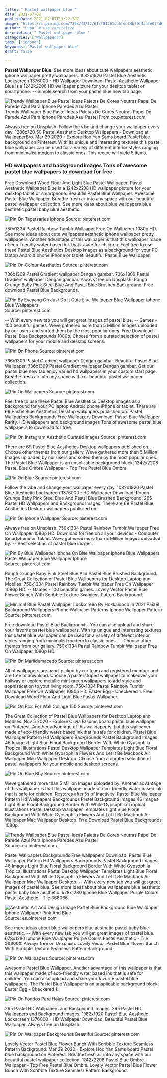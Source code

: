```yaml
---
title: " Pastel wallpaper blue "
date: 2021-07-08
publishDate: 2021-02-07T13:22:20Z
image: "https://i.pinimg.com/736x/f8/12/61/f81261cb5feb34b70f4aafe074d69aec.jpg"
author: "Lupo" # use capitalize
description: " Pastel wallpaper blue "
categories: ["Wallpapers"]
tags: ["iphone"]
keywords: "Pastel wallpaper blue"
draft: false

---
```



**Pastel Wallpaper Blue**. See more ideas about cute wallpapers aesthetic iphone wallpaper pretty wallpapers. 1082x1920 Pastel Blue Aesthetic Lockscreen 1376000 - HD Wallpaper Download. Pastel Aesthetic Wallpaper Blue is a 1242x2208 HD wallpaper picture for your desktop tablet or smartphone. -- Simple search from your pastel blue new tab page.

![Trendy Wallpaper Blue Pastel Ideas Paletas De Cores Neutras Papel De Parede Azul Para Iphone Paredes Azul Pastel](https://i.pinimg.com/originals/0b/ce/95/0bce95b809905fafe587a71da123d73d.jpg "Trendy Wallpaper Blue Pastel Ideas Paletas De Cores Neutras Papel De Parede Azul Para Iphone Paredes Azul Pastel")
Trendy Wallpaper Blue Pastel Ideas Paletas De Cores Neutras Papel De Parede Azul Para Iphone Paredes Azul Pastel From co.pinterest.com


Always free on Unsplash. Follow the vibe and change your wallpaper every day. 1280x720 50 Pastel Aesthetic Desktop Wallpapers - Download at WallpaperBro. Mar 29 2020 - Explore Hoo Yan Sams board Pastel blue background on Pinterest. With its unique and interesting textures this pastel blue wallpaper can be used for a variety of different interior styles ranging from minimalist modern to classic ones. This recipe will yield 5 items.

### HD wallpapers and background images Tons of awesome pastel blue wallpapers to download for free.

Free Download Wood Floor And Light Blue Pastel Wallpaper. Pastel Aesthetic Wallpaper Blue is a 1242x2208 HD wallpaper picture for your desktop tablet or smartphone. Beautiful Pastel Blue Wallpaper. Awesome Pastel Blue Wallpaper. Breathe fresh air into any space with our beautiful pastel wallpaper collection. See more ideas about blue wallpapers blue aesthetic pastel baby blue aesthetic.


![Pin On Tapetsaries Iphone](https://i.pinimg.com/474x/96/d4/3f/96d43fdcf26ed144fe705ba4b88945cb.jpg "Pin On Tapetsaries Iphone")
Source: pinterest.com

750x1334 Pastel Rainbow Tumblr Wallpaper Free On Wallpaper 1080p HD. See more ideas about cute wallpapers aesthetic iphone wallpaper pretty wallpapers. Another advantage of this wallpaper is that this wallpaper made of eco-friendly water based ink that is safe for children. Feel free to use these Pastel Blue Aesthetics Desktop images as a background for your PC laptop Android phone iPhone or tablet. Beautiful Pastel Blue Wallpaper.

![Pin On Colour Aesthetics](https://i.pinimg.com/474x/22/36/e5/2236e57eb3ecb7706f0131fad5c7888a.jpg "Pin On Colour Aesthetics")
Source: pinterest.com

736x1309 Pastel Gradient wallpaper Dengan gambar. 736x1309 Pastel Gradient wallpaper Dengan gambar. Always free on Unsplash. Rough Grunge Baby Pink Steel Blue And Pastel Blue Brushed Background. Free download Pastel Blue Backgrounds.

![Pin By Eveyang On Just Do It Cute Blue Wallpaper Blue Wallpaper Iphone Blue Wallpapers](https://i.pinimg.com/564x/c2/bc/4c/c2bc4c6cdbbd969e92b37105a92216e8.jpg "Pin By Eveyang On Just Do It Cute Blue Wallpaper Blue Wallpaper Iphone Blue Wallpapers")
Source: pinterest.com

-- With every new tab you will get great images of pastel blue. -- Games - 100 beautiful games. Weve gathered more than 5 Million Images uploaded by our users and sorted them by the most popular ones. Free Download Pastel Blue Backgrounds 1080p. Choose from a curated selection of pastel wallpapers for your mobile and desktop screens.

![Pin On Phone](https://i.pinimg.com/originals/5e/c8/05/5ec8052227c586b59d936f0bab012d0e.jpg "Pin On Phone")
Source: pinterest.com

736x1309 Pastel Gradient wallpaper Dengan gambar. Beautiful Pastel Blue Wallpaper. 736x1309 Pastel Gradient wallpaper Dengan gambar. Get our pastel blue new tab enjoy varied hd wallpapers in your custom start page. Breathe fresh air into any space with our beautiful pastel wallpaper collection.

![Pin On Wallpapers](https://i.pinimg.com/474x/e4/1d/2b/e41d2b74b15e62c7902ac115705fece2.jpg "Pin On Wallpapers")
Source: pinterest.com

Feel free to use these Pastel Blue Aesthetics Desktop images as a background for your PC laptop Android phone iPhone or tablet. There are 69 Pastel Blue Aesthetics Desktop wallpapers published on. Pastel Wallpapers Backgrounds Free Wallpapers Download. Pastel Blue Wallpaper Rarity. HD wallpapers and background images Tons of awesome pastel blue wallpapers to download for free.

![Pin On Instagram Aesthetic Curated Images](https://i.pinimg.com/originals/2f/fa/86/2ffa86466ac19c50613cfd41dbb89930.jpg "Pin On Instagram Aesthetic Curated Images")
Source: pinterest.com

There are 69 Pastel Blue Aesthetics Desktop wallpapers published on. -- Choose other themes from our gallery. Weve gathered more than 5 Million Images uploaded by our users and sorted them by the most popular ones. The Pastel Blue Wallpaper is an unsplicable background block. 1242x2208 Pastel Blue Ombre Wallpaper - Top Free Pastel Blue Ombre.

![Pin On Blue](https://i.pinimg.com/originals/23/67/f6/2367f69b9c453521ffbe279812608b05.jpg "Pin On Blue")
Source: pinterest.com

Follow the vibe and change your wallpaper every day. 1082x1920 Pastel Blue Aesthetic Lockscreen 1376000 - HD Wallpaper Download. Rough Grunge Baby Pink Steel Blue And Pastel Blue Brushed Background. 295 Pastel HD Wallpapers and Background Images. There are 69 Pastel Blue Aesthetics Desktop wallpapers published on.

![Pin On Iphone Wallpaper](https://i.pinimg.com/736x/a9/2d/f7/a92df71956e8dca5ea5fcc88e5b2e3ec.jpg "Pin On Iphone Wallpaper")
Source: pinterest.com

Always free on Unsplash. 750x1334 Pastel Rainbow Tumblr Wallpaper Free On Wallpaper 1080p HD. Download for free on all your devices - Computer Smartphone or Tablet. Weve gathered more than 5 Million Images uploaded by. -- Best selection of pastel blue images.

![Pin By Blue Wallpaper Iphone On Blue Wallpaper Iphone Blue Wallpapers Pastel Wallpaper Blue Wallpaper Iphone](https://i.pinimg.com/736x/e7/dd/1c/e7dd1cce2583395b64572358b71956a6.jpg "Pin By Blue Wallpaper Iphone On Blue Wallpaper Iphone Blue Wallpapers Pastel Wallpaper Blue Wallpaper Iphone")
Source: pinterest.com

Rough Grunge Baby Pink Steel Blue And Pastel Blue Brushed Background. The Great Collection of Pastel Blue Wallpapers for Desktop Laptop and Mobiles. 750x1334 Pastel Rainbow Tumblr Wallpaper Free On Wallpaper 1080p HD. -- Games - 100 beautiful games. Lovely Vector Pastel Blue Flower Bunch With Scribble Texture Seamless Pattern Background.

![Minimal Blue Pastel Wallpaper Lockscreen By Hokkaidoco In 2021 Pastel Background Wallpapers Phone Wallpaper Patterns Iphone Wallpaper Pattern](https://i.pinimg.com/736x/93/28/a7/9328a76dcd6d21f926464e56a145feb4.jpg "Minimal Blue Pastel Wallpaper Lockscreen By Hokkaidoco In 2021 Pastel Background Wallpapers Phone Wallpaper Patterns Iphone Wallpaper Pattern")
Source: pinterest.com

Free download Pastel Blue Backgrounds. You can also upload and share your favorite pastel blue wallpapers. With its unique and interesting textures this pastel blue wallpaper can be used for a variety of different interior styles ranging from minimalist modern to classic ones. -- Choose other themes from our gallery. 750x1334 Pastel Rainbow Tumblr Wallpaper Free On Wallpaper 1080p HD.

![Pin On Mariidemacedo](https://i.pinimg.com/736x/a5/a0/b6/a5a0b666bb9c862b5579b88e001efbbd.jpg "Pin On Mariidemacedo")
Source: pinterest.com

All of wallpapers are hand-picked by our team and registered member and are free to download. Choose a pastel striped wallpaper to makeover your hallway or explore metallic mint green wallpapers to add style and sophistication to your living room. 750x1334 Pastel Rainbow Tumblr Wallpaper Free On Wallpaper 1080p HD. Easter Egg - Checkered 1. Free Download Wood Floor And Light Blue Pastel Wallpaper.

![Pin On Pics For Wall Collage 150](https://i.pinimg.com/originals/47/ff/4b/47ff4b4574c575a1cf03ece62d894c22.jpg "Pin On Pics For Wall Collage 150")
Source: pinterest.com

The Great Collection of Pastel Blue Wallpapers for Desktop Laptop and Mobiles. Nov 5 2020 - Explore Olivia Easums board pastel blue wallpaper on Pinterest. Another advantage of this wallpaper is that this wallpaper made of eco-friendly water based ink that is safe for children. Pastel Blue Wallpaper Pattern Hd Wallpapers Backgrounds Pastel Background Images 46 Images Light Blue Floral Background Border With White Gypsophila Tropical Illustrations Pastel Desktop Wallpaper Templates Light Blue Floral Background With White Gypsophila Flowers And Let It Be Macbook Air Wallpaper Mac Wallpaper Desktop. Choose from a curated selection of pastel wallpapers for your mobile and desktop screens.

![Pin On Blue Bby](https://i.pinimg.com/236x/a2/fa/95/a2fa959a5ea17161a6740e47d87c3459.jpg "Pin On Blue Bby")
Source: pinterest.com

Weve gathered more than 5 Million Images uploaded by. Another advantage of this wallpaper is that this wallpaper made of eco-friendly water based ink that is safe for children. Restores after 5s of inactivity. Pastel Blue Wallpaper Pattern Hd Wallpapers Backgrounds Pastel Background Images 46 Images Light Blue Floral Background Border With White Gypsophila Tropical Illustrations Pastel Desktop Wallpaper Templates Light Blue Floral Background With White Gypsophila Flowers And Let It Be Macbook Air Wallpaper Mac Wallpaper Desktop. Free Download Pastel Blue Backgrounds 1080p.

![Trendy Wallpaper Blue Pastel Ideas Paletas De Cores Neutras Papel De Parede Azul Para Iphone Paredes Azul Pastel](https://i.pinimg.com/originals/0b/ce/95/0bce95b809905fafe587a71da123d73d.jpg "Trendy Wallpaper Blue Pastel Ideas Paletas De Cores Neutras Papel De Parede Azul Para Iphone Paredes Azul Pastel")
Source: co.pinterest.com

Pastel Wallpapers Backgrounds Free Wallpapers Download. Pastel Blue Wallpaper Pattern Hd Wallpapers Backgrounds Pastel Background Images 46 Images Light Blue Floral Background Border With White Gypsophila Tropical Illustrations Pastel Desktop Wallpaper Templates Light Blue Floral Background With White Gypsophila Flowers And Let It Be Macbook Air Wallpaper Mac Wallpaper Desktop. -- With every new tab you will get great images of pastel blue. See more ideas about blue wallpapers blue aesthetic pastel baby blue aesthetic. 678x1280 Iphone Blue Wallpaper Purple Colors Pastel Aesthetic - Tile 368066.

![Aesthetic Art And Design Image Pastel Blue Background Blue Wallpaper Iphone Wallpaper Pink And Blue](https://i.pinimg.com/736x/86/b4/e8/86b4e8e5841f1be239c0f0474f9752fd.jpg "Aesthetic Art And Design Image Pastel Blue Background Blue Wallpaper Iphone Wallpaper Pink And Blue")
Source: es.pinterest.com

See more ideas about blue wallpapers blue aesthetic pastel baby blue aesthetic. -- With every new tab you will get great images of pastel blue. 678x1280 Iphone Blue Wallpaper Purple Colors Pastel Aesthetic - Tile 368066. Always free on Unsplash. Lovely Vector Pastel Blue Flower Bunch With Scribble Texture Seamless Pattern Background.

![Pin On Wallpapers](https://i.pinimg.com/736x/a9/4b/02/a94b02627c62fab6411696341204e778.jpg "Pin On Wallpapers")
Source: pinterest.com

Awesome Pastel Blue Wallpaper. Another advantage of this wallpaper is that this wallpaper made of eco-friendly water based ink that is safe for children. You can also upload and share your favorite pastel blue wallpapers. The Pastel Blue Wallpaper is an unsplicable background block. Easter Egg - Checkered 1.

![Pin On Fondos Para Hojas](https://i.pinimg.com/originals/d3/dd/74/d3dd742f646afaa033b238b8a242a61e.jpg "Pin On Fondos Para Hojas")
Source: pinterest.com

295 Pastel HD Wallpapers and Background Images. 295 Pastel HD Wallpapers and Background Images. 1082x1920 Pastel Blue Aesthetic Lockscreen 1376000 - HD Wallpaper Download. Beautiful Pastel Blue Wallpaper. Always free on Unsplash.

![Pin On Wallpaper Backgrounds Beautiful](https://i.pinimg.com/736x/f8/12/61/f81261cb5feb34b70f4aafe074d69aec.jpg "Pin On Wallpaper Backgrounds Beautiful")
Source: pinterest.com

Lovely Vector Pastel Blue Flower Bunch With Scribble Texture Seamless Pattern Background. Mar 29 2020 - Explore Hoo Yan Sams board Pastel blue background on Pinterest. Breathe fresh air into any space with our beautiful pastel wallpaper collection. 1242x2208 Pastel Blue Ombre Wallpaper - Top Free Pastel Blue Ombre. Lovely Vector Pastel Blue Flower Bunch With Scribble Texture Seamless Pattern Background.

